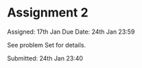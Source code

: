 # Assignment 2
Assigned: 17th Jan
Due Date: 24th Jan 23:59

See problem Set for details.

Submitted: 24th Jan 23:40
